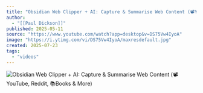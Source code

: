 ```yaml
---
title: "Obsidian Web Clipper + AI: Capture & Summarise Web Content (📽️YouTube, Reddit, 📚Books & More)"
author:
  - "[[Paul Dickson]]"
published: 2025-05-11
source: "https://www.youtube.com/watch?app=desktop&v=DS75Vw4IyoA"
image: "https://i.ytimg.com/vi/DS75Vw4IyoA/maxresdefault.jpg"
created: 2025-07-23
tags:
  - "videos"
---
```

![Obsidian Web Clipper + AI: Capture & Summarise Web Content (📽️YouTube, Reddit, 📚Books & More)](https://www.youtube.com/watch?app=desktop&v=DS75Vw4IyoA)